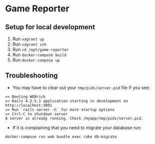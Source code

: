 # Game Reporter

## Setup for local development

1. Run `vagrant up`
2. Run `vagrant ssh`
3. Run `cd /opt/game-reporter`
4. Run `docker-compose build`
5. Run `docker-compose up`

## Troubleshooting
* You may have to clear out your `tmp/pids/server.pid` file if you see:
```
=> Booting WEBrick
=> Rails 4.2.5.1 application starting in development on http://localhost:3001
=> Run `rails server -h` for more startup options
=> Ctrl-C to shutdown server
A server is already running. Check /myapp/tmp/pids/server.pid.
```
* If it is complaining that you need to migrate your database run:
```
docker-compose run web bundle exec rake db:migrate
```
